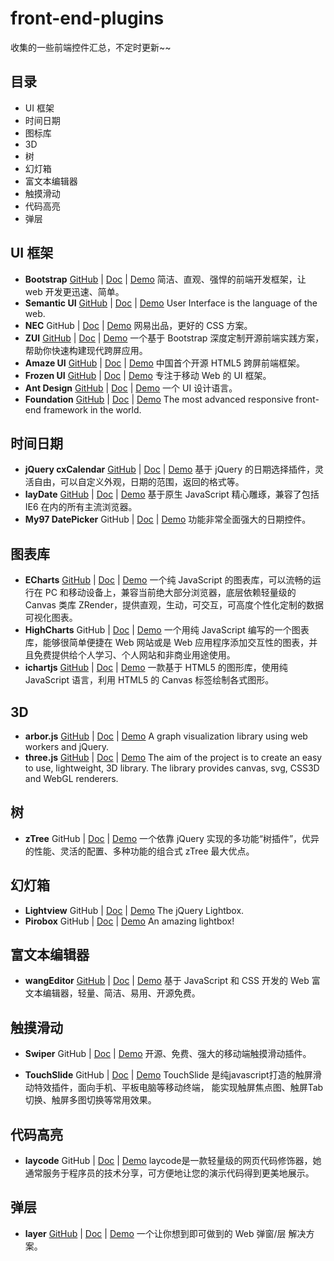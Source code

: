 # front-end-plugins

收集的一些前端控件汇总，不定时更新~~
## 目录

* UI 框架
* 时间日期
* 图标库
* 3D
* 树
* 幻灯箱
* 富文本编辑器
* 触摸滑动
* 代码高亮
* 弹层




## UI 框架

* **Bootstrap** [GitHub](https://github.com/twbs/bootstrap) | [Doc](http://www.bootcss.com/) | [Demo](http://expo.bootcss.com/) 简洁、直观、强悍的前端开发框架，让 web 开发更迅速、简单。
* **Semantic UI** [GitHub](https://github.com/semantic-org/semantic-ui/) | [Doc](http://semantic-ui.com/) | [Demo](http://semantic-ui.com/introduction/getting-started.html) User Interface is the language of the web. 	
* **NEC** GitHub | [Doc](http://nec.netease.com/) | [Demo](http://nec.netease.com/case) 网易出品，更好的 CSS 方案。
* **ZUI** [GitHub](https://github.com/easysoft/zui) | [Doc](http://zui.sexy/) | [Demo](http://zui.sexy/#basic/download) 一个基于 Bootstrap 深度定制开源前端实践方案，帮助你快速构建现代跨屏应用。
* **Amaze UI** [GitHub](https://github.com/amazeui/amazeui/) | [Doc](http://amazeui.org/) | [Demo](http://amazeui.org/showcase/) 中国首个开源 HTML5 跨屏前端框架。
* **Frozen UI** [GitHub](https://github.com/frozenui/frozenui) | [Doc](http://frozenui.github.io/) | [Demo](http://frozenui.github.io/frozenui/demo/index.html) 专注于移动 Web 的 UI 框架。
* **Ant Design** [GitHub](https://github.com/ant-design/ant-design) | [Doc](https://ant.design/) | [Demo](https://ant.design/docs/practice/cases) 一个 UI 设计语言。
* **Foundation** [GitHub](https://github.com/zurb/foundation-sites) | [Doc](http://foundation.zurb.com/) | [Demo](http://zurb.com/responsive) The most advanced responsive front-end framework in the world.


## 时间日期

* **jQuery cxCalendar** [GitHub](https://github.com/ciaoca/cxCalendar/) | [Doc](http://code.ciaoca.com/jquery/cxCalendar/) | [Demo](http://code.ciaoca.com/jquery/cxCalendar/demo/) 基于 jQuery 的日期选择插件，灵活自由，可以自定义外观，日期的范围，返回的格式等。
* **layDate** [GitHub](https://github.com/sentsin/laydate) | [Doc](http://laydate.layui.com/) | [Demo](http://laydate.layui.com/) 基于原生 JavaScript 精心雕琢，兼容了包括 IE6 在内的所有主流浏览器。
* **My97 DatePicker** GitHub | [Doc](http://www.my97.net/) | [Demo](http://www.my97.net/dp/demo/index.htm) 功能非常全面强大的日期控件。

## 图表库

* **ECharts** [GitHub](https://github.com/ecomfe/echarts) | [Doc](http://echarts.baidu.com/index.html) | [Demo](http://echarts.baidu.com/examples.html) 一个纯 JavaScript 的图表库，可以流畅的运行在 PC 和移动设备上，兼容当前绝大部分浏览器，底层依赖轻量级的 Canvas 类库 ZRender，提供直观，生动，可交互，可高度个性化定制的数据可视化图表。
* **HighCharts** GitHub | [Doc](http://www.hcharts.cn/) | [Demo](http://www.hcharts.cn/demo/highcharts) 一个用纯 JavaScript 编写的一个图表库，能够很简单便捷在 Web 网站或是 Web 应用程序添加交互性的图表，并且免费提供给个人学习、个人网站和非商业用途使用。
* **ichartjs** [GitHub](https://github.com/wanghetommy/ichartjs) | [Doc](http://www.ichartjs.com/) | [Demo](http://www.ichartjs.com/samples/index.html) 一款基于 HTML5 的图形库，使用纯 JavaScript 语言，利用 HTML5 的 Canvas 标签绘制各式图形。

## 3D

* **arbor.js** [GitHub](https://github.com/samizdatco/arbor) | [Doc](http://arborjs.org/introduction) | [Demo](http://arborjs.org/) A graph visualization library using web workers and jQuery.
* **three.js** [GitHub](https://github.com/mrdoob/three.js/) | [Doc](https://threejs.org/) | [Demo](https://threejs.org/examples/) The aim of the project is to create an easy to use, lightweight, 3D library. The library provides canvas, svg, CSS3D and WebGL renderers.

## 树

* **zTree** GitHub | [Doc](http://www.treejs.cn/) | [Demo](http://www.treejs.cn/v3/demo.php#_101) 一个依靠 jQuery 实现的多功能“树插件”，优异的性能、灵活的配置、多种功能的组合式 zTree 最大优点。

## 幻灯箱

* **Lightview** GitHub | [Doc](http://projects.nickstakenburg.com/lightview) | [Demo](http://projects.nickstakenburg.com/lightview) The jQuery Lightbox.
* **Pirobox** GitHub | [Doc](http://www.pirolab.it/pirobox/) | [Demo](http://www.pirolab.it/pirobox/) An amazing lightbox!

## 富文本编辑器

* **wangEditor** [GitHub](https://github.com/wangfupeng1988/wangEditor/) | [Doc](http://www.kancloud.cn/wangfupeng/wangeditor2/113961) | [Demo](http://www.wangeditor.com/index.html) 基于 JavaScript 和 CSS 开发的 Web 富文本编辑器，轻量、简洁、易用、开源免费。

## 触摸滑动

* **Swiper** GitHub | [Doc](http://www.swiper.com.cn/) | [Demo](http://www.swiper.com.cn/demo/index.html) 开源、免费、强大的移动端触摸滑动插件。

* **TouchSlide** GitHub | [Doc](http://www.superslide2.com/touchSlide/) | [Demo](http://www.superslide2.com/touchSlide/demo.html) TouchSlide 是纯javascript打造的触屏滑动特效插件，面向手机、平板电脑等移动终端，
能实现触屏焦点图、触屏Tab切换、触屏多图切换等常用效果。

## 代码高亮

* **laycode** GitHub | [Doc](http://sentsin.com/layui/laycode/) | [Demo](http://sentsin.com/layui/laycode/) laycode是一款轻量级的网页代码修饰器，她通常服务于程序员的技术分享，可方便地让您的演示代码得到更美地展示。

## 弹层

* **layer** [GitHub](https://github.com/sentsin/layer/) | [Doc](http://layer.layui.com/) | [Demo](http://layer.layui.com/) 一个让你想到即可做到的 Web 弹窗/层 解决方案。 
